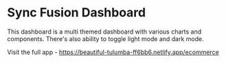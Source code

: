 # Sync Fusion Dashboard

This dashboard is a multi themed dashboard with various charts and components. There's also ability to toggle light mode and dark mode.

Visit the full app - https://beautiful-tulumba-ff6bb6.netlify.app/ecommerce

